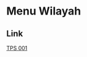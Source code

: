 # Menu Wilayah

## Link

[TPS 001](https://github.com/gigit-pemilu/pemilu-2024-96-papua-barat-daya/tree/main/pileg-dpr/hitung-suara/sub/96-papua-barat-daya/sub/05-maybrat/sub/16-ayamaru-jaya/sub/2001-adoh/sub/001-tps)

